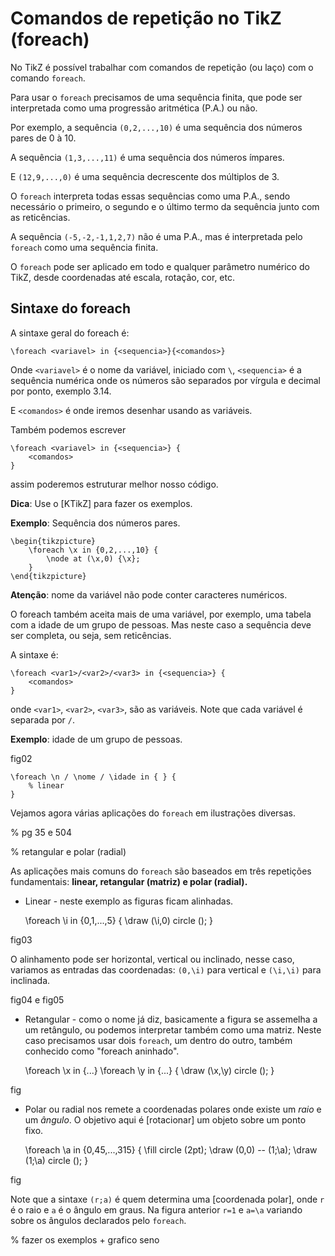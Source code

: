 Comandos de repetição no TikZ (foreach)
=======================================

No TikZ é possível trabalhar com comandos de repetição (ou laço) com o comando `foreach`.

Para usar o `foreach` precisamos de uma sequência finita, que pode ser interpretada como uma progressão aritmética (P.A.) ou não.

Por exemplo, a sequência `(0,2,...,10)` é uma sequência dos números pares de 0 à 10.

A sequência `(1,3,...,11)` é uma sequência dos números ímpares.

E `(12,9,...,0)` é uma sequência decrescente dos múltiplos de 3.

O `foreach` interpreta todas essas sequências como uma P.A., sendo necessário o primeiro, o segundo e o último termo da sequência junto com as reticências.

A sequência `(-5,-2,-1,1,2,7)` não é uma P.A., mas é interpretada pelo `foreach` como uma sequência finita.

O `foreach` pode ser aplicado em todo e qualquer parâmetro numérico do TikZ, desde coordenadas até escala, rotação, cor, etc.

## Sintaxe do foreach

A sintaxe geral do foreach é:

	\foreach <variavel> in {<sequencia>}{<comandos>}

Onde `<variavel>` é o nome da variável, iniciado com `\`, `<sequencia>` é a sequência numérica onde os números são separados por vírgula e decimal por ponto, exemplo 3.14.

E `<comandos>` é onde iremos desenhar usando as variáveis.

Também podemos escrever

	\foreach <variavel> in {<sequencia>} {
		<comandos>
	}

assim poderemos estruturar melhor nosso código.

**Dica**: Use o [KTikZ] para fazer os exemplos.

**Exemplo**: Sequência dos números pares.

	\begin{tikzpicture}
		\foreach \x in {0,2,...,10} {
			\node at (\x,0) {\x};
		}
	\end{tikzpicture}

**Atenção**: nome da variável não pode conter caracteres numéricos.

O foreach também aceita mais de uma variável, por exemplo, uma tabela com a idade de um grupo de pessoas. Mas neste caso a sequência deve ser completa, ou seja, sem reticências.

A sintaxe é:

	\foreach <var1>/<var2>/<var3> in {<sequencia>} {
		<comandos>
	}

onde `<var1>`, `<var2>`, `<var3>`, são as variáveis. Note que cada variável é separada por `/`.

**Exemplo**: idade de um grupo de pessoas.

fig02

	\foreach \n / \nome / \idade in { } {
		% linear
	}

Vejamos agora várias aplicações do `foreach` em ilustrações diversas.

% pg 35 e 504

% retangular e polar (radial)

As aplicações mais comuns do `foreach` são baseados em três repetições fundamentais: **linear, retangular (matriz) e polar (radial).**

* Linear - neste exemplo as figuras ficam alinhadas.

	\foreach \i in {0,1,...,5} {
		\draw (\i,0) circle ();
	}

fig03

O alinhamento pode ser horizontal, vertical ou inclinado, nesse caso, variamos as entradas das coordenadas: `(0,\i)` para vertical e `(\i,\i)` para inclinada.

fig04 e fig05

* Retangular - como o nome já diz, basicamente a figura se assemelha a um retângulo, ou podemos interpretar também como uma matriz. Neste caso precisamos usar dois `foreach`, um dentro do outro, também conhecido como "foreach aninhado".

	\foreach \x in {...}
		\foreach \y in {...} {
			\draw (\x,\y) circle ();
		}

fig

* Polar ou radial nos remete a coordenadas polares onde existe um *raio* e um *ângulo*. O objetivo aqui é [rotacionar] um objeto sobre um ponto fixo.

	\foreach \a in {0,45,...,315} {
		\fill circle (2pt);
		\draw (0,0) -- (1;\a);
		\draw (1;\a) circle ();
	}

fig

Note que a sintaxe `(r;a)` é quem determina uma [coordenada polar], onde `r` é o raio e `a` é o ângulo em graus. Na figura anterior `r=1` e `a=\a` variando sobre os ângulos declarados pelo `foreach`.

% fazer os exemplos + grafico seno

